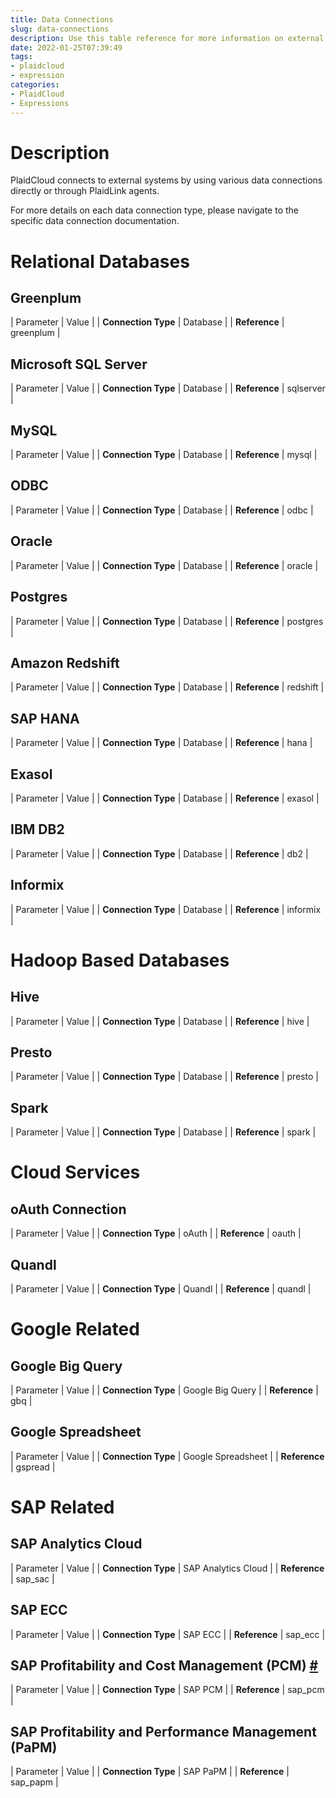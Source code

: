 ```yaml
---
title: Data Connections
slug: data-connections
description: Use this table reference for more information on external system connections and databases
date: 2022-01-25T07:39:49
tags:
- plaidcloud
- expression
categories:
- PlaidCloud
- Expressions
---
```



# Description


PlaidCloud connects to external systems by using various data connections directly or through PlaidLink agents.


For more details on each data connection type, please navigate to the specific data connection documentation.



# Relational Databases


## Greenplum




| Parameter | Value |
| **Connection Type** | Database |
| **Reference** | greenplum |

## Microsoft SQL Server




| Parameter | Value |
| **Connection Type** | Database |
| **Reference** | sqlserver |

## MySQL




| Parameter | Value |
| **Connection Type** | Database |
| **Reference** | mysql |

## ODBC




| Parameter | Value |
| **Connection Type** | Database |
| **Reference** | odbc |

## Oracle




| Parameter | Value |
| **Connection Type** | Database |
| **Reference** | oracle |

## Postgres




| Parameter | Value |
| **Connection Type** | Database |
| **Reference** | postgres |

## Amazon Redshift




| Parameter | Value |
| **Connection Type** | Database |
| **Reference** | redshift |

## SAP HANA




| Parameter | Value |
| **Connection Type** | Database |
| **Reference** | hana |

## Exasol




| Parameter | Value |
| **Connection Type** | Database |
| **Reference** | exasol |

## IBM DB2




| Parameter | Value |
| **Connection Type** | Database |
| **Reference** | db2 |

## Informix




| Parameter | Value |
| **Connection Type** | Database |
| **Reference** | informix |

# Hadoop Based Databases


## Hive




| Parameter | Value |
| **Connection Type** | Database |
| **Reference** | hive |

## Presto




| Parameter | Value |
| **Connection Type** | Database |
| **Reference** | presto |

## Spark




| Parameter | Value |
| **Connection Type** | Database |
| **Reference** | spark |

# Cloud Services


## oAuth Connection




| Parameter | Value |
| **Connection Type** | oAuth |
| **Reference** | oauth |

## Quandl




| Parameter | Value |
| **Connection Type** | Quandl |
| **Reference** | quandl |

# Google Related


## Google Big Query




| Parameter | Value |
| **Connection Type** | Google Big Query |
| **Reference** | gbq |

## Google Spreadsheet




| Parameter | Value |
| **Connection Type** | Google Spreadsheet |
| **Reference** | gspread |

# SAP Related


## SAP Analytics Cloud




| Parameter | Value |
| **Connection Type** | SAP Analytics Cloud |
| **Reference** | sap\_sac |

## SAP ECC




| Parameter | Value |
| **Connection Type** | SAP ECC |
| **Reference** | sap\_ecc |

## SAP Profitability and Cost Management (PCM) [#](https://plaidcloud.com/docs/data-connections/#26-toc-title)




| Parameter | Value |
| **Connection Type** | SAP PCM |
| **Reference** | sap\_pcm |

## SAP Profitability and Performance Management (PaPM)




| Parameter | Value |
| **Connection Type** | SAP PaPM |
| **Reference** | sap\_papm |

